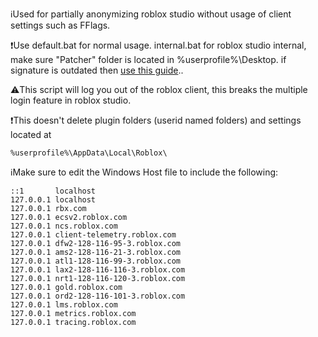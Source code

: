 ℹ️Used for partially anonymizing roblox studio without usage of client settings such as FFlags.

❗Use default.bat for normal usage. internal.bat for roblox studio internal, make sure "Patcher" folder is located in %userprofile%\Desktop\. if signature is outdated then [use this guide](https://github.com/7ap/internal-studio-patcher/wiki/Updating)..

⚠️This script will log you out of the roblox client, this breaks the multiple login feature in roblox studio.

❗This doesn't delete plugin folders (userid named folders) and settings located at 
```
%userprofile%\AppData\Local\Roblox\
```
ℹ️Make sure to edit the Windows Host file to include the following:

```
::1       localhost
127.0.0.1 localhost
127.0.0.1 rbx.com
127.0.0.1 ecsv2.roblox.com
127.0.0.1 ncs.roblox.com
127.0.0.1 client-telemetry.roblox.com
127.0.0.1 dfw2-128-116-95-3.roblox.com
127.0.0.1 ams2-128-116-21-3.roblox.com
127.0.0.1 atl1-128-116-99-3.roblox.com
127.0.0.1 lax2-128-116-116-3.roblox.com
127.0.0.1 nrt1-128-116-120-3.roblox.com
127.0.0.1 gold.roblox.com
127.0.0.1 ord2-128-116-101-3.roblox.com
127.0.0.1 lms.roblox.com
127.0.0.1 metrics.roblox.com
127.0.0.1 tracing.roblox.com
```
